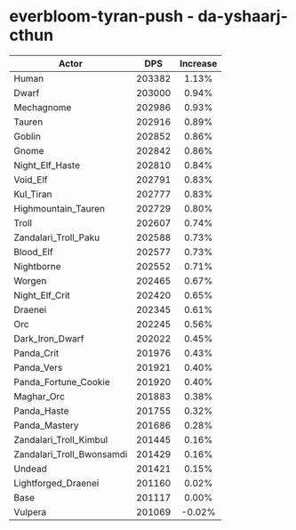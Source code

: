 # everbloom-tyran-push - da-yshaarj-cthun
| Actor | DPS | Increase |
|---|:---:|:---:|
|Human|203382|1.13%|
|Dwarf|203000|0.94%|
|Mechagnome|202986|0.93%|
|Tauren|202916|0.89%|
|Goblin|202852|0.86%|
|Gnome|202842|0.86%|
|Night_Elf_Haste|202810|0.84%|
|Void_Elf|202791|0.83%|
|Kul_Tiran|202777|0.83%|
|Highmountain_Tauren|202729|0.80%|
|Troll|202607|0.74%|
|Zandalari_Troll_Paku|202588|0.73%|
|Blood_Elf|202577|0.73%|
|Nightborne|202552|0.71%|
|Worgen|202465|0.67%|
|Night_Elf_Crit|202420|0.65%|
|Draenei|202345|0.61%|
|Orc|202245|0.56%|
|Dark_Iron_Dwarf|202022|0.45%|
|Panda_Crit|201976|0.43%|
|Panda_Vers|201921|0.40%|
|Panda_Fortune_Cookie|201920|0.40%|
|Maghar_Orc|201883|0.38%|
|Panda_Haste|201755|0.32%|
|Panda_Mastery|201686|0.28%|
|Zandalari_Troll_Kimbul|201445|0.16%|
|Zandalari_Troll_Bwonsamdi|201429|0.16%|
|Undead|201421|0.15%|
|Lightforged_Draenei|201160|0.02%|
|Base|201117|0.00%|
|Vulpera|201069|-0.02%|
